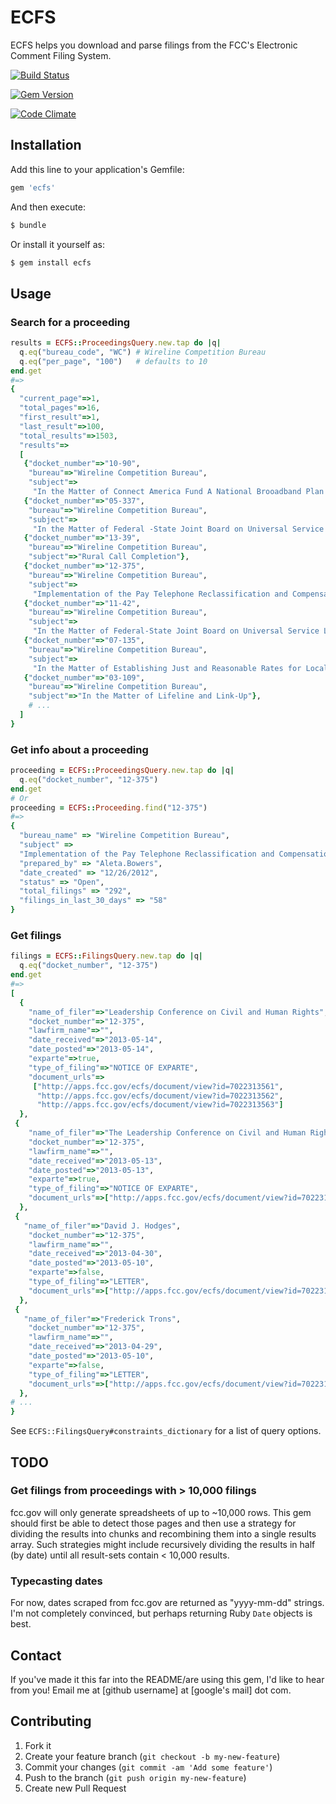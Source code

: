 # ECFS

ECFS helps you download and parse filings from the FCC's Electronic Comment Filing System.

[![Build Status](https://travis-ci.org/adelevie/ecfs.png?branch=master)](https://travis-ci.org/adelevie/ecfs)

[![Gem Version](https://badge.fury.io/rb/ecfs.png)](http://badge.fury.io/rb/ecfs)

[![Code Climate](https://codeclimate.com/github/adelevie/ecfs.png)](https://codeclimate.com/github/adelevie/ecfs)

## Installation

Add this line to your application's Gemfile:

```ruby
gem 'ecfs'
```

And then execute:

```sh
$ bundle
```

Or install it yourself as:

```sh
$ gem install ecfs
```

## Usage

### Search for a proceeding

```ruby
results = ECFS::ProceedingsQuery.new.tap do |q|
  q.eq("bureau_code", "WC") # Wireline Competition Bureau
  q.eq("per_page", "100")   # defaults to 10
end.get
#=>
{
  "current_page"=>1,
  "total_pages"=>16,
  "first_result"=>1,
  "last_result"=>100,
  "total_results"=>1503,
  "results"=>
  [
   {"docket_number"=>"10-90",
    "bureau"=>"Wireline Competition Bureau",
    "subject"=>
     "In the Matter of Connect America Fund A National Brooadband Plan for Our Future High-Cost\r\nUniversal Service Support. ."},
   {"docket_number"=>"05-337",
    "bureau"=>"Wireline Competition Bureau",
    "subject"=>
     "In the Matter of Federal -State Joint Board on Universal Service High-Cost Universal\r\nService Support.  .. ."},
   {"docket_number"=>"13-39",
    "bureau"=>"Wireline Competition Bureau",
    "subject"=>"Rural Call Completion"},
   {"docket_number"=>"12-375",
    "bureau"=>"Wireline Competition Bureau",
    "subject"=>
     "Implementation of the Pay Telephone Reclassification and Compensation Provisions of the Telecommunications Act of 1996 et al."},
   {"docket_number"=>"11-42",
    "bureau"=>"Wireline Competition Bureau",
    "subject"=>
     "In the Matter of Federal-State Joint Board on Universal Service Lifelineand Link Up Llifeline and\r\nLink Up Reform and Modernization."},
   {"docket_number"=>"07-135",
    "bureau"=>"Wireline Competition Bureau",
    "subject"=>
     "In the Matter of Establishing Just and Reasonable Rates for Local Exchange Carriers. ."},
   {"docket_number"=>"03-109",
    "bureau"=>"Wireline Competition Bureau",
    "subject"=>"In the Matter of Lifeline and Link-Up"},
    # ...
  ]
}
```

### Get info about a proceeding

```ruby
proceeding = ECFS::ProceedingsQuery.new.tap do |q|
  q.eq("docket_number", "12-375")
end.get
# Or
proceeding = ECFS::Proceeding.find("12-375")
#=>
{
  "bureau_name" => "Wireline Competition Bureau",
  "subject" => 
  "Implementation of the Pay Telephone Reclassification and Compensation Provisions of the Telecommunications Act of 1996 et al.",
  "prepared_by" => "Aleta.Bowers",
  "date_created" => "12/26/2012",
  "status" => "Open",
  "total_filings" => "292",
  "filings_in_last_30_days" => "58"
}
```

### Get filings

```ruby
filings = ECFS::FilingsQuery.new.tap do |q|
  q.eq("docket_number", "12-375")
end.get
#=> 
[
  {
    "name_of_filer"=>"Leadership Conference on Civil and Human Rights",
    "docket_number"=>"12-375",
    "lawfirm_name"=>"",
    "date_received"=>"2013-05-14",
    "date_posted"=>"2013-05-14",
    "exparte"=>true,
    "type_of_filing"=>"NOTICE OF EXPARTE",
    "document_urls"=>
     ["http://apps.fcc.gov/ecfs/document/view?id=7022313561",
      "http://apps.fcc.gov/ecfs/document/view?id=7022313562",
      "http://apps.fcc.gov/ecfs/document/view?id=7022313563"]
  },
 {
    "name_of_filer"=>"The Leadership Conference on Civil and Human Rights",
    "docket_number"=>"12-375",
    "lawfirm_name"=>"",
    "date_received"=>"2013-05-13",
    "date_posted"=>"2013-05-13",
    "exparte"=>true,
    "type_of_filing"=>"NOTICE OF EXPARTE",
    "document_urls"=>["http://apps.fcc.gov/ecfs/document/view?id=7022313134"]
  },
 {
   "name_of_filer"=>"David J. Hodges",
    "docket_number"=>"12-375",
    "lawfirm_name"=>"",
    "date_received"=>"2013-04-30",
    "date_posted"=>"2013-05-10",
    "exparte"=>false,
    "type_of_filing"=>"LETTER",
    "document_urls"=>["http://apps.fcc.gov/ecfs/document/view?id=7022312052"]
  },
 {
   "name_of_filer"=>"Frederick Trons",
    "docket_number"=>"12-375",
    "lawfirm_name"=>"",
    "date_received"=>"2013-04-29",
    "date_posted"=>"2013-05-10",
    "exparte"=>false,
    "type_of_filing"=>"LETTER",
    "document_urls"=>["http://apps.fcc.gov/ecfs/document/view?id=7022312047"]
  },
# ...
}
```

See `ECFS::FilingsQuery#constraints_dictionary` for a list of query options.

## TODO

### Get filings from proceedings with > 10,000 filings

fcc.gov will only generate spreadsheets of up to ~10,000 rows. This gem should first be able to detect those pages and then use a strategy for dividing the results into chunks and recombining them into a single results array. Such strategies might include recursively dividing the results in half (by date) until all result-sets contain < 10,000 results.

### Typecasting dates

For now, dates scraped from fcc.gov are returned as "yyyy-mm-dd" strings. I'm not completely convinced, but perhaps returning Ruby `Date` objects is best.

## Contact

If you've made it this far into the README/are using this gem, I'd like to hear from you! Email me at [github username] at [google's mail] dot com.

## Contributing

1. Fork it
2. Create your feature branch (`git checkout -b my-new-feature`)
3. Commit your changes (`git commit -am 'Add some feature'`)
4. Push to the branch (`git push origin my-new-feature`)
5. Create new Pull Request
